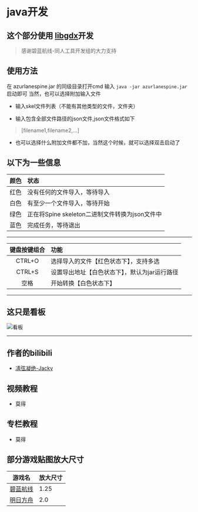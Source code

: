# java开发
## 这个部分使用 [libgdx](https://github.com/libgdx/libgdx)开发

>感谢碧蓝航线-同人工具开发组的大力支持
## 使用方法

在 azurlanespine.jar 的同级目录打开cmd
输入 `java -jar azurlanespine.jar` 启动即可
当然，也可以选择附加输入文件
* 输入skel文件列表（不能有其他类型的文件，文件夹）

* 输入包含全部文件路径的json文件,json文件格式如下
> [filename1,filename2,...]

* 也可以选择什么附加文件都不加，当然这个时候，就可以选择双击启动了

## 以下为一些信息

| 颜色 | 状态 |
|:---:|:---|
| 红色 | 没有任何的文件导入，等待导入 |
| 白色 | 有至少一个文件导入，等待开始 |
| 绿色 | 正在将Spine skeleton二进制文件转换为json文件中 |
| 蓝色 | 完成任务，等待退出 |

---
| 键盘按键组合 | 功能 |
|:---:|:---|
| CTRL+O | 选择导入的文件【红色状态下】，支持多选 |
| CTRL+S | 设置导出地址【白色状态下】，默认为jar运行路径 |
| 空格 | 开始转换【白色状态下】 |

---
## 这只是看板
![看板](https://github.com/azurlane-doujin/AzurLaneSpineCharacterDecoder/blob/master/Java-libgdx/core/assets/WatchDog.png)


---
## 作者的bilibili
* [凊弦凝绝-Jacky](https://space.bilibili.com/14435736)

## 视频教程 
* 莫得

## 专栏教程
* 莫得

## 部分游戏贴图放大尺寸
| 游戏名 | 放大尺寸 |
|:---:|:---|
| [碧蓝航线](https://game.bilibili.com/blhx) | 1.25 |
| [明日方舟](https://ak.hypergryph.com/index) | 2.0 |
